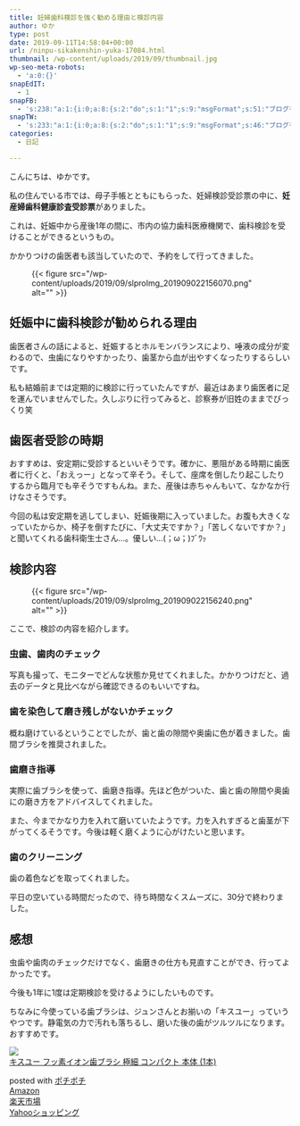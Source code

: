```yaml
---
title: 妊婦歯科検診を強く勧める理由と検診内容
author: ゆか
type: post
date: 2019-09-11T14:58:04+00:00
url: /ninpu-sikakenshin-yuka-17084.html
thumbnail: /wp-content/uploads/2019/09/thumbnail.jpg
wp-seo-meta-robots:
  - 'a:0:{}'
snapEdIT:
  - 1
snapFB:
  - 's:238:"a:1:{i:0;a:8:{s:2:"do";s:1:"1";s:9:"msgFormat";s:51:"ブログを更新しました！%TITLE% %SITENAME%";s:8:"postType";s:1:"A";s:9:"isAutoImg";s:1:"A";s:8:"imgToUse";s:0:"";s:9:"isAutoURL";s:1:"A";s:8:"urlToUse";s:0:"";s:4:"doFB";i:0;}}";'
snapTW:
  - 's:233:"a:1:{i:0;a:8:{s:2:"do";s:1:"1";s:9:"msgFormat";s:46:"ブログを更新しました: %TITLE%  %URL%";s:8:"attchImg";s:1:"1";s:9:"isAutoImg";s:1:"A";s:8:"imgToUse";s:0:"";s:9:"isAutoURL";s:1:"A";s:8:"urlToUse";s:0:"";s:4:"doTW";i:0;}}";'
categories:
  - 日記

---
```

 

こんにちは、ゆかです。

私の住んでいる市では、母子手帳とともにもらった、妊婦検診受診票の中に、**妊産婦歯科健康診査受診票**がありました。

これは、妊娠中から産後1年の間に、市内の協力歯科医療機関で、歯科検診を受けることができるというもの。

かかりつけの歯医者も該当していたので、予約をして行ってきました。
<figure class="wp-block-image">

{{< figure src="/wp-content/uploads/2019/09/slproImg_201909022156070.png" alt="" >}} </figure> <!--more-->

## 妊娠中に歯科検診が勧められる理由

歯医者さんの話によると、妊娠するとホルモンバランスにより、唾液の成分が変わるので、虫歯になりやすかったり、歯茎から血が出やすくなったりするらしいです。

私も結婚前までは定期的に検診に行っていたんですが、最近はあまり歯医者に足を運んでいませんでした。久しぶりに行ってみると、診察券が旧姓のままでびっくり笑

## 歯医者受診の時期

おすすめは、安定期に受診するといいそうです。確かに、悪阻がある時期に歯医者に行くと、「おえっー」となって辛そう。そして、座席を倒したり起こしたりするから臨月でも辛そうですもんね。また、産後は赤ちゃんもいて、なかなか行けなさそうです。

今回の私は安定期を逃してしまい、妊娠後期に入っていました。お腹も大きくなっていたからか、椅子を倒すたびに、「大丈夫ですか？」「苦しくないですか？」と聞いてくれる歯科衛生士さん…。優しい…(；ω；)ﾌﾞﾜｯ

## 検診内容
<figure class="wp-block-image">

{{< figure src="/wp-content/uploads/2019/09/slproImg_201909022156240.png" alt="" >}} </figure> 

ここで、検診の内容を紹介します。

### 虫歯、歯肉のチェック

写真も撮って、モニターでどんな状態か見せてくれました。かかりつけだと、過去のデータと見比べながら確認できるのもいいですね。

### 歯を染色して磨き残しがないかチェック

概ね磨けているということでしたが、歯と歯の隙間や奥歯に色が着きました。歯間ブラシを推奨されました。

### 歯磨き指導

実際に歯ブラシを使って、歯磨き指導。先ほど色がついた、歯と歯の隙間や奥歯にの磨き方をアドバイスしてくれました。

また、今までかなり力を入れて磨いていたようです。力を入れすぎると歯茎が下がってくるそうです。今後は軽く磨くように心がけたいと思います。

### 歯のクリーニング

歯の着色などを取ってくれました。

平日の空いている時間だったので、待ち時間なくスムーズに、30分で終わりました。

## 感想

虫歯や歯肉のチェックだけでなく、歯磨きの仕方も見直すことができ、行ってよかったです。

今後も1年に1度は定期検診を受けるようにしたいものです。

ちなみに今使っている歯ブラシは、ジュンさんとお揃いの「キスユー」っていうやつです。静電気の力で汚れも落ちるし、磨いた後の歯がツルツルになります。おすすめです。

<div class="cstmreba">
  <div class="kaerebalink-box">
    <div class="kaerebalink-image">
      <a href="https://www.amazon.co.jp/%E3%82%AD%E3%82%B9%E3%83%A6%E3%83%BC-%E3%83%95%E3%83%83%E7%B4%A0%E3%82%A4%E3%82%AA%E3%83%B3%E6%AD%AF%E3%83%96%E3%83%A9%E3%82%B7-%E6%A5%B5%E7%B4%B0-%E3%82%B3%E3%83%B3%E3%83%91%E3%82%AF%E3%83%88-%E6%9C%AC%E4%BD%93/dp/B01I191WFS?psc=1&#038;SubscriptionId=AKIAIGGQ4QGQY6L2RH4A&#038;tag=jun3010me-22&#038;linkCode=xm2&#038;camp=2025&#038;creative=165953&#038;creativeASIN=B01I191WFS" target="_blank"  rel="noopener noreferrer"><img decoding="async" src="https://images-fe.ssl-images-amazon.com/images/I/41AGBCiw6RL._SL160_.jpg" style="border: none;" /></a>
    </div>
    <div class="kaerebalink-info">
      <div class="kaerebalink-name">
        <a href="https://www.amazon.co.jp/%E3%82%AD%E3%82%B9%E3%83%A6%E3%83%BC-%E3%83%95%E3%83%83%E7%B4%A0%E3%82%A4%E3%82%AA%E3%83%B3%E6%AD%AF%E3%83%96%E3%83%A9%E3%82%B7-%E6%A5%B5%E7%B4%B0-%E3%82%B3%E3%83%B3%E3%83%91%E3%82%AF%E3%83%88-%E6%9C%AC%E4%BD%93/dp/B01I191WFS?psc=1&#038;SubscriptionId=AKIAIGGQ4QGQY6L2RH4A&#038;tag=jun3010me-22&#038;linkCode=xm2&#038;camp=2025&#038;creative=165953&#038;creativeASIN=B01I191WFS" target="_blank"  rel="noopener noreferrer">キスユー フッ素イオン歯ブラシ 極細 コンパクト 本体 (1本)</a></p>
        <div class="kaerebalink-powered-date">
          posted with <a href="http://192.168.11.200:8000/" rel="nofollow noopener noreferrer" target="_blank">ポチポチ</a>
        </div>
      </div>
      <div class="kaerebalink-link1">
        <div class="shoplinkamazon">
          <a href="https://www.amazon.co.jp/gp/search?keywords=キスユー&#038;tag=jun3010me-22" target="_blank"  rel="noopener noreferrer">Amazon</a>
        </div>
        <div class="shoplinkrakuten">
          <a href="https://hb.afl.rakuten.co.jp/hgc/10ef1d94.c90f9829.10ef1d95.53606a39/?pc=https%3A%2F%2Fsearch.rakuten.co.jp%2Fsearch%2Fmall%2Fキスユー%2F-%2Ff.1-p.1-s.1-sf.0-st.A-v.2%3Fx%3D0%26scid%3Daf_ich_link_urltxt%26m%3Dhttp%3A%2F%2Fm.rakuten.co.jp%2F" target="_blank"  rel="noopener noreferrer">楽天市場</a>
        </div>
        <div class="shoplinkyahoo">
          <a href="https://ck.jp.ap.valuecommerce.com/servlet/referral?sid=3040825&#038;pid=884909937&#038;vc_url=http%3A%2F%2Fsearch.shopping.yahoo.co.jp%2Fsearch%3Fp%3Dキスユー;vcptn=kaereba" target="_blank"  rel="noopener noreferrer">Yahooショッピング<img decoding="async" loading="lazy" src="//ad.jp.ap.valuecommerce.com/servlet/gifbanner?sid=3040825&#038;pid=884909937" height="1" width="1" border="0" /></a>
        </div>
      </div>
    </div>
    <div class="booklink-footer">
    </div>
  </div>
</div>